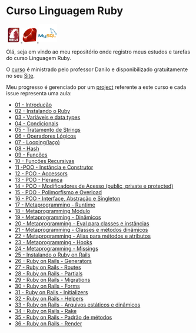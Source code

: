 # Curso Linguagem Ruby
<p align="left">
<a href="https://rubyonrails.org" target="_blank" rel="noreferrer"> <img src="https://raw.githubusercontent.com/devicons/devicon/master/icons/rails/rails-original-wordmark.svg" alt="rails" width="40" height="40"/> </a>
<a href="https://www.ruby-lang.org/en/" target="_blank" rel="noreferrer"> <img src="https://raw.githubusercontent.com/devicons/devicon/master/icons/ruby/ruby-original.svg" alt="ruby" width="40" height="40"/> </a>
<a href="https://www.mysql.com/" target="_blank" rel="noreferrer"> <img src="https://github.com/devicons/devicon/blob/master/icons/mysql/mysql-original-wordmark.svg" alt="mysql" width="50" height="50"/></a>
</p>

<p>Olá, seja em vindo ao meu repositório onde registro meus estudos e tarefas do curso Linguagem Ruby.</p>
<p>O <a href="https://www.torneseumprogramador.com.br/aulas/ruby" target="_blank">curso</a> é ministrado pelo professor Danilo e disponibilizado gratuitamente no seu <a href="https://www.torneseumprogramador.com.br/" target="_blank">Site</a>.</p>


<p>Meu progresso é gerenciado por um <a href="https://github.com/users/cassiosantana/projects/26" target="_blank">project</a> referente a este curso e cada issue representa uma aula:</p>

- [01 - Introdução](https://github.com/cassiosantana/linguagem_ruby/issues/74)
- [02 - Instalando o Ruby](https://github.com/cassiosantana/linguagem_ruby/issues/63)
- [03 - Variáveis e data types](https://github.com/cassiosantana/linguagem_ruby/issues/62)
- [04 - Condicionais](https://github.com/cassiosantana/linguagem_ruby/issues/61)
- [05 - Tratamento de Strings](https://github.com/cassiosantana/linguagem_ruby/issues/64)
- [06 - Operadores Lógicos](https://github.com/cassiosantana/linguagem_ruby/issues/60)
- [07 - Looping(laço)](https://github.com/cassiosantana/linguagem_ruby/issues/59)
- [08 - Hash](https://github.com/cassiosantana/linguagem_ruby/issues/58)
- [09 - Funções](https://github.com/cassiosantana/linguagem_ruby/issues/57)
- [10 - Funções Recursivas](https://github.com/cassiosantana/linguagem_ruby/issues/56)
- [11 -POO - Instância e Construtor](https://github.com/cassiosantana/linguagem_ruby/issues/55)
- [12 - POO - Accessors](https://github.com/cassiosantana/linguagem_ruby/issues/54)
- [13 - POO - Herança](https://github.com/cassiosantana/linguagem_ruby/issues/53)
- [14 - POO - Modificadores de Acesso (public, private e protected)](https://github.com/cassiosantana/linguagem_ruby/issues/46)
- [15 - POO - Polimorfismo e Overload](https://github.com/cassiosantana/linguagem_ruby/issues/45)
- [16 - POO - Interface, Abstração e Singleton](https://github.com/cassiosantana/linguagem_ruby/issues/44)
- [17 - Metaprogramming - Runtime](https://github.com/cassiosantana/linguagem_ruby/issues/52)
- [18 - Metaprogramming Módulo](https://github.com/cassiosantana/linguagem_ruby/issues/51)
- [19 - Metaprogramming - Dinâmicos](https://github.com/cassiosantana/linguagem_ruby/issues/49)
- [20 - Metaprogramming - Eval para classes e instâncias](https://github.com/cassiosantana/linguagem_ruby/issues/50)
- [21 - Metaprogramming - Classes e métodos dinâmicos](https://github.com/cassiosantana/linguagem_ruby/issues/47)
- [22 - Metaprogramming - Alias para métodos e atributos](https://github.com/cassiosantana/linguagem_ruby/issues/42)
- [23 - Metaprogramming - Hooks](https://github.com/cassiosantana/linguagem_ruby/issues/43)
- [24 - Metaprogramming - Missings](https://github.com/cassiosantana/linguagem_ruby/issues/41)
- [25 - Instalando o Ruby on Rails](https://github.com/cassiosantana/linguagem_ruby/issues/40)
- [26 - Ruby on Rails - Generators](https://github.com/cassiosantana/linguagem_ruby/issues/39)
- [27 - Ruby on Rails - Routes](https://github.com/cassiosantana/linguagem_ruby/issues/38)
- [28 - Ruby on Rails - Partials](https://github.com/cassiosantana/linguagem_ruby/issues/37)
- [29 - Ruby on Rails - Migrations](https://github.com/cassiosantana/linguagem_ruby/issues/36)
- [30 - Ruby on Rails - Forms](https://github.com/cassiosantana/linguagem_ruby/issues/35)
- [31 - Ruby on Rails - Initializers](https://github.com/cassiosantana/linguagem_ruby/issues/34)
- [32 - Ruby on Rails - Helpers](https://github.com/cassiosantana/linguagem_ruby/issues/75)
- [33 - Ruby on Rails - Arquivos estáticos e dinâmicos](https://github.com/cassiosantana/linguagem_ruby/issues/76)
- [34 - Ruby on Rails - Rake](https://github.com/cassiosantana/linguagem_ruby/issues/77)
- [35 - Ruby on Rails - Padrão de métodos](https://github.com/cassiosantana/linguagem_ruby/issues/78)
- [36 - Ruby on Rails - Render](https://github.com/cassiosantana/linguagem_ruby/issues/79)
